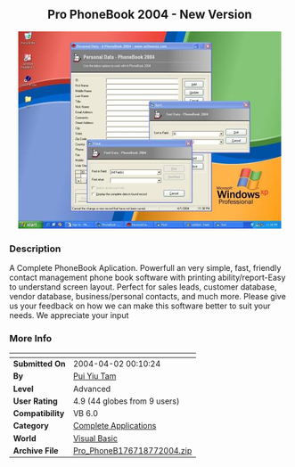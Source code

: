 ﻿<div align="center">

## Pro PhoneBook 2004 \- New Version

<img src="PIC2004771737464448.JPG">
</div>

### Description

A Complete PhoneBook Aplication. Powerfull an very simple, fast, friendly contact management phone book software with printing ability/report-Easy to understand screen layout. Perfect for sales leads, customer database, vendor database, business/personal contacts, and much more. Please give us your feedback on how we can make this software better to suit your needs. We appreciate your input
 
### More Info
 


<span>             |<span>
---                |---
**Submitted On**   |2004-04-02 00:10:24
**By**             |[Pui Yiu Tam](https://github.com/Planet-Source-Code/PSCIndex/blob/master/ByAuthor/pui-yiu-tam.md)
**Level**          |Advanced
**User Rating**    |4.9 (44 globes from 9 users)
**Compatibility**  |VB 6\.0
**Category**       |[Complete Applications](https://github.com/Planet-Source-Code/PSCIndex/blob/master/ByCategory/complete-applications__1-27.md)
**World**          |[Visual Basic](https://github.com/Planet-Source-Code/PSCIndex/blob/master/ByWorld/visual-basic.md)
**Archive File**   |[Pro\_PhoneB176718772004\.zip](https://github.com/Planet-Source-Code/pui-yiu-tam-pro-phonebook-2004-new-version__1-52803/archive/master.zip)








